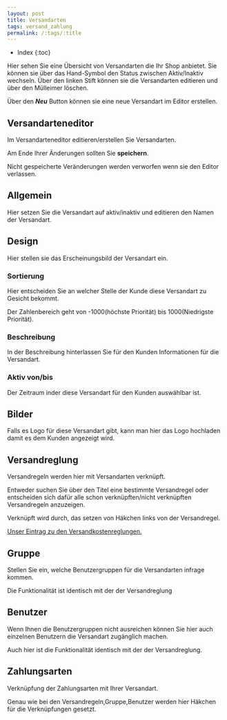 ```yaml
---
layout: post
title: Versandarten
tags: versand_zahlung
permalink: /:tags/:title
---
```


+ Index
{:toc}

Hier sehen Sie eine Übersicht von Versandarten die Ihr Shop anbietet.
Sie können sie über das Hand-Symbol den Status zwischen Aktiv/Inaktiv wechseln.
Über den linken Stift können sie die Versandarten editieren und über den Mülleimer löschen.

Über den ***Neu*** Button können sie eine neue Versandart im Editor erstellen.

## Versandarteneditor

Im Versandarteneditor editieren/erstellen Sie Versandarten.

Am Ende Ihrer Änderungen sollten Sie **speichern**.

Nicht gespeicherte Veränderungen werden verworfen wenn sie den Editor verlassen.

## Allgemein

Hier setzen Sie die Versandart auf aktiv/inaktiv und editieren den Namen der Versandart.

## Design 

Hier stellen sie das Erscheinungsbild der Versandart ein.

### Sortierung 

Hier entscheiden Sie an welcher Stelle der Kunde diese Versandart zu Gesicht bekommt.

Der Zahlenbereich geht von -1000(höchste Priorität) bis 1000(Niedrigste Priorität). 

### Beschreibung

In der Beschreibung hinterlassen Sie für den Kunden Informationen für die Versandart.

### Aktiv von/bis

Der Zeitraum inder diese Versandart für den Kunden auswählbar ist.

## Bilder 

Falls es Logo für diese Versandart gibt, kann man hier das Logo hochladen damit es dem Kunden angezeigt wird.

## Versandreglung

Versandregeln werden hier mit Versandarten verknüpft.

Entweder suchen Sie über den Titel eine bestimmte Versandregel oder entscheiden sich dafür alle schon verknüpften/nicht verknüpften Versandregeln anzuzeigen.  

Verknüpft wird durch, das setzen von Häkchen links von der Versandregel. 

[Unser Eintrag zu den Versandkostenreglungen.][versandkostenreglungen]

## Gruppe

Stellen Sie ein, welche Benutzergruppen für die Versandarten infrage kommen.

Die Funktionalität ist identisch mit der der Versandreglung

## Benutzer 

Wenn Ihnen die Benutzergruppen nicht ausreichen können Sie hier auch einzelnen Benutzern die Versandart zugänglich machen. 

Auch hier ist die Funktionalität identisch mit der der Versandreglung.

## Zahlungsarten

Verknüpfung der Zahlungsarten mit Ihrer Versandart.

Genau wie bei den Versandregeln,Gruppe,Benutzer werden hier Häkchen für die Verknüpfungen gesetzt. 


[versandkostenreglungen]: /wiki/versand-zahlung/versandkostenreglung
